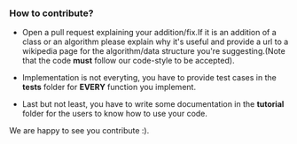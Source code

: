 ### **How to contribute?** 

* Open a pull request explaining your addition/fix.If it is an addition of a class or an algorithm please explain why it's useful and provide a url to a wikipedia page for the algorithm/data structure you're suggesting.(Note that the code **must** follow our code-style to be accepted).

* Implementation is not everyting, you have to provide test cases in the **tests** folder for **EVERY** function you implement.

* Last but not least, you have to write some documentation in the **tutorial** folder for the users to know how to use your code. 

We are happy to see you contribute :).  